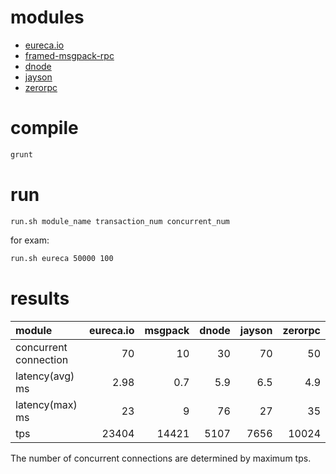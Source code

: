 
# modules

* [eureca.io](https://github.com/ezelia/eureca.io/)
* [framed-msgpack-rpc](https://github.com/maxtaco/node-framed-msgpack-rpc)
* [dnode](https://github.com/substack/dnode)
* [jayson](https://github.com/tedeh/jayson)
* [zerorpc](https://github.com/dotcloud/zerorpc-node)

# compile

```bash
grunt
```

# run

`run.sh module_name transaction_num concurrent_num`

for exam:

```bash
run.sh eureca 50000 100
```

# results

| module                | eureca.io |   msgpack |     dnode |    jayson |   zerorpc |
|:----------------------|----------:|----------:|----------:|----------:|----------:|
| concurrent connection |        70 |        10 |        30 |        70 |        50 |
| latency(avg) ms       |      2.98 |       0.7 |       5.9 |       6.5 |       4.9 |
| latency(max) ms       |        23 |         9 |        76 |        27 |        35 |
| tps                   |     23404 |     14421 |      5107 |      7656 |     10024 |

The number of concurrent connections are determined by maximum tps.
